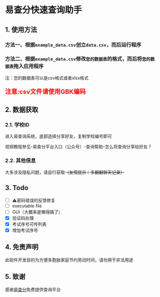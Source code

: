 # 易查分快速查询助手
## 1. 使用方法
### 方法一、根据`example_data.csv`创立`data.csv`，而后运行程序
### 方法二、根据`example_data.csv`修改`您的数据表`的格式，而后将`您的数据表`拖入应用程序
注：您的数据表可以是csv格式或者xlsx格式
<p style="color:red;font-size:20px;font-weight:bold">注意:csv文件请使用GBK编码</p>

## 2. 数据获取
### 2.1. 学校ID
进入易查询系统，底部选择分享好友，复制学校编号即可

视频教程参见-易查分平台入口（公众号）-查询帮助-怎么将查询分享给好友？
### 2.2. 其他信息
大多涉及隐私问题，请自行获取~~（友情提示：多翻翻聊天记录）~~
## 3. Todo
- [ ] ⚠️密码错误的反馈修复
- [ ] executable file
- [ ] GUI（大概率是懒得搞了）
- [x] 验证码处理
- [x] 考试序号可传列表
- [x] 增加考试序号
## 4. 免责声明
此软件开发目的为方便多胞胎家庭节约劳动时间，请勿用于非法用途
## 5. 致谢
感谢[易查分](https://www.yichafen.com/)免费提供查询平台
